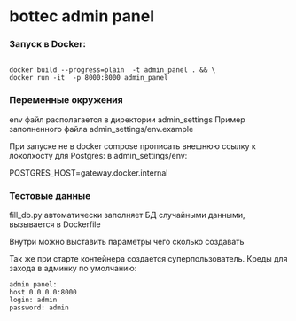 # bottec admin panel


### Запуск в Docker:
```commandline

docker build --progress=plain  -t admin_panel . && \
docker run -it  -p 8000:8000 admin_panel
```

### Переменные окружения

env файл располагается в директории admin_settings
Пример заполненного файла admin_settings/env.example

При запуске не в docker compose прописать внешнюю ссылку к локолхосту для Postgres:
в admin_settings/env:

POSTGRES_HOST=gateway.docker.internal


### Тестовые данные

fill_db.py автоматически заполняет БД случайными данными, вызывается в Dockerfile

Внутри можно выставить параметры чего сколько создавать

Так же при старте контейнера создается суперпользователь. Креды для захода в админку по умолчанию:
```
admin panel:
host 0.0.0.0:8000
login: admin
password: admin
```

